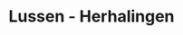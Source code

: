 ---
layout: template
title: Lussen - Herhalingen
url: /programmeren/lussen
collection: programmeren
---